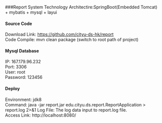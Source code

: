 ###Report System
Technology Architectire:SpringBoot(Embedded Tomcat) + mybatis + mysql + layui

#### Source Code
Download Link: https://github.com/cityu-ds-hk/report  
Code Compile: mvn clean package (switch to root path of project)  

#### Mysql Database
IP: 167.179.96.232  
Port: 3306  
User: root  
Password: 123456  

#### Deploy
Environment: jdk8  
Command: java -jar report.jar edu.cityu.ds.report.ReportApplication > report.log 2>&1
Log File: The log data input to report.log file.  
Access Link: http://localhost:8080/

